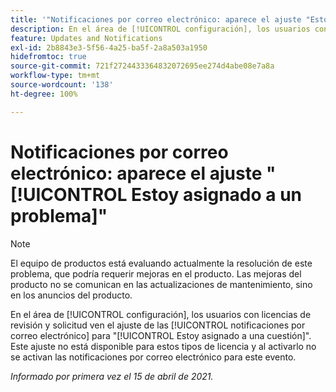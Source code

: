 ```yaml
---
title: '"Notificaciones por correo electrónico: aparece el ajuste "Estoy asignado a un problema""'
description: En el área de [!UICONTROL configuración], los usuarios con licencias de revisión y solicitud ven el ajuste de las notificaciones por correo electrónico para "Estoy asignado a una cuestión". Este ajuste no está disponible para estos tipos de licencia y al activarlo no se activan las notificaciones por correo electrónico para este evento.
feature: Updates and Notifications
exl-id: 2b8843e3-5f56-4a25-ba5f-2a8a503a1950
hidefromtoc: true
source-git-commit: 721f2724433364832072695ee274d4abe08e7a8a
workflow-type: tm+mt
source-wordcount: '138'
ht-degree: 100%

---
```


# Notificaciones por correo electrónico: aparece el ajuste &quot;[!UICONTROL Estoy asignado a un problema]&quot;

<!--Article created by request-->

>[!NOTE]
>
>El equipo de productos está evaluando actualmente la resolución de este problema, que podría requerir mejoras en el producto. Las mejoras del producto no se comunican en las actualizaciones de mantenimiento, sino en los anuncios del producto.

En el área de [!UICONTROL configuración], los usuarios con licencias de revisión y solicitud ven el ajuste de las [!UICONTROL notificaciones por correo electrónico] para &quot;[!UICONTROL Estoy asignado a una cuestión]&quot;. Este ajuste no está disponible para estos tipos de licencia y al activarlo no se activan las notificaciones por correo electrónico para este evento.

_Informado por primera vez el 15 de abril de 2021._
